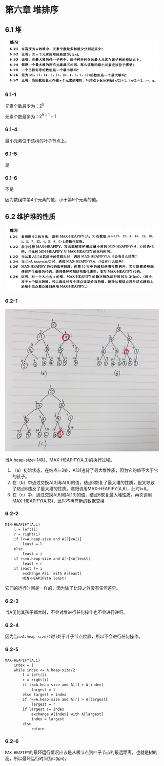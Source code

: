 # 第六章 堆排序

## 6.1 堆

![](https://raw.githubusercontent.com/Oliver59/IntroductionToAlgorithms/master/%E7%BB%83%E4%B9%A0/Image/06/6.1.png)

### 6.1-1

元素个数最少为：$2^h$

元素个数最多为：$2^{h+1}-1$

### 6.1-4

最小元素位于该树的叶子节点上。

### 6.1-5

是

### 6.1-6

不是

因为数组中第4个元素的值，小于第9个元素的值。



## 6.2 维护堆的性质

![](https://raw.githubusercontent.com/Oliver59/IntroductionToAlgorithms/master/%E7%BB%83%E4%B9%A0/Image/06/6.2.png)	



### 6.2-1

![](https://raw.githubusercontent.com/Oliver59/IntroductionToAlgorithms/master/%E7%BB%83%E4%B9%A0/Image/06/6.2-1.png)

当A.heap-size=14时，MAX-HEAPIFY(A,3)的执行过程。

1. （a）初始状态，在结点i=3处，A[3]违背了最大堆性质，因为它的值不大于它的孩子。 
2. 在（b）中通过交换A[3]与A[6]的值，结点3恢复了最大堆的性质，但又导致了结点6违反了最大堆的性质。递归调用MAX-HEAPIFY(A,6)，此时i=6。
3. 在（c）中，通过交换A[6]和A[13]的值，结点6恢复最大堆性质。再次调用MAX-HEAPIFY(A,13)，此时不再有新的数据交换

### 6.2-2

```
MIN-HEAPIFY(A,i)
	l = left(i)
	r = right(i)
	if l<=A.heap-size and A[l]<A[i]
		least = l
	else 
		least = i
	if r<=A.heap-size and A[r]<A[least]
    	least = r
    if least != i
    	exchange A[i] with A[least]
    	MIN-HEAPIFY(A,least)
```

它们的运行时间是一样的，因为除了比较之外没有任何差异。

### 6.2-3	

 当A[i]比其孩子都大时，不会对堆进行任何操作也不会进行递归。

### 6.2-4

因为当`i>A.heap-size/2`时 i处于叶子节点位置，所以不会进行任何操作。

### 6.2-5

```
MAX-HEAPIFY(A,i)
	index = i 
	while index <= A.heap-size/2
		l = left(i)
		r = right(i)
		if l<=A.heap-size and A[l] > A[index]
			largest = l
        else largest = index
        if r<=A.heap-size and A[r] > A[largest]
			largest = r
		if largest != index
			exchange A[index] with A[largest]
			index = largest
		else 
			return
```

### 6.2-6

`MAX-HEAPIFY`的最坏运行情况应该是从根节点到叶子节点的最远距离，也就是树的高，所以最坏运行时间为$Ω(lgn)$。

